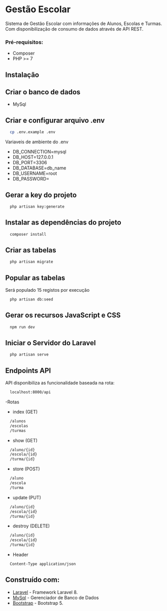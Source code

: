 # Gestão Escolar

Sistema de Gestão Escolar com informações de Alunos, Escolas e Turmas.
Com disponibilização de consumo de dados através de API REST.

### Pré-requisitos:

-   Composer
-   PHP >= 7

## Instalação

## Criar o banco de dados

-   MySql

## Criar e configurar arquivo .env

```bash
  cp .env.example .env
```

Variaveis de ambiente do .env

-   DB_CONNECTION=mysql
-   DB_HOST=127.0.0.1
-   DB_PORT=3306
-   DB_DATABASE=db_name
-   DB_USERNAME=root
-   DB_PASSWORD=

## Gerar a key do projeto

```bash
  php artisan key:generate
```

## Instalar as dependências do projeto

```bash
  composer install
```

## Criar as tabelas

```bash
  php artisan migrate
```

## Popular as tabelas

Será populado 15 registos por execução

```bash
  php artisan db:seed
```

## Gerar os recursos JavaScript e CSS

```bash
  npm run dev
```

## Iniciar o Servidor do Laravel

```bash
  php artisan serve
```

## Endpoints API

API disponibiliza as funcionalidade baseada na rota:

```bash
  localhost:8000/api
```

-Rotas

-   index (GET)

```bash
  /alunos
  /escolas
  /turmas
```

-   show (GET)

```bash
  /aluno/{id}
  /escola/{id}
  /turma/{id}
```

-   store (POST)

```bash
  /aluno
  /escola
  /turma
```

-   update (PUT)

```bash
  /aluno/{id}
  /escola/{id}
  /turma/{id}
```

-   destroy (DELETE)

```bash
  /aluno/{id}
  /escola/{id}
  /turma/{id}
```

-   Header

```bash
  Content-Type application/json
```

## Construído com:

-   [Laravel](https://laravel.com/) - Framework Laravel 8.
-   [MySql](https://www.mysql.com/) - Gerenciador de Banco de Dados
-   [Bootstrap](https://getbootstrap.com/) - Bootstrap 5.

